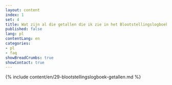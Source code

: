 ```yaml
---
layout: content
index: 1
set: 4
title: Wat zijn al die getallen die ik zie in het Blootstellingslogboek op mijn telefoon? 
published: false
lang: pl
contentLang: en
categories:
- pl
- faq
showBreadCrumbs: true
showContact: true
---
```

{% include content/en/29-blootstellingslogboek-getallen.md %}
